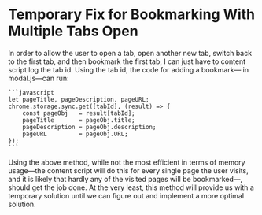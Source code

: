 # Temporary Fix for Bookmarking With Multiple Tabs Open

In order to allow the user to open a tab, open another
new tab, switch back to the first tab, and then bookmark
the first tab, I can just have to content script log the
tab id.  Using the tab id, the code for adding a bookmark—
in modal.js—can run:

    ```javascript
    let pageTitle, pageDescription, pageURL;
    chrome.storage.sync.get([tabId], (result) => {
        const pageObj   = result[tabId];
        pageTitle       = pageObj.title;
        pageDescription = pageObj.description;
        pageURL         = pageObj.URL;
    });
    ```

Using the above method, while not the most efficient in
terms of memory usage—the content script will do this for
every single page the user visits, and it is likely that
hardly any of the visited pages will be bookmarked—, should
get the job done.  At the very least, this method will provide
us with a temporary solution until we can figure out and
implement a more optimal solution.
